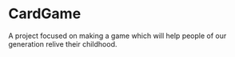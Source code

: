 # CardGame
A project focused on making a game which will help people of our generation relive their childhood.
